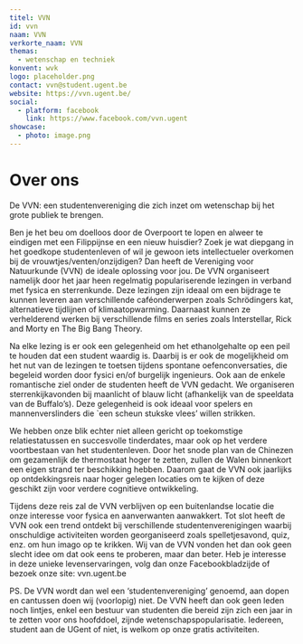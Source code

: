 ```yaml
---
titel: VVN
id: vvn
naam: VVN
verkorte_naam: VVN
themas:
  - wetenschap en techniek
konvent: wvk
logo: placeholder.png
contact: vvn@student.ugent.be
website: https://vvn.ugent.be/
social:
  - platform: facebook
    link: https://www.facebook.com/vvn.ugent
showcase:
  - photo: image.png
---
```


# Over ons
De VVN: een studentenvereniging die zich inzet om wetenschap bij het grote publiek te brengen.

Ben je het beu om doelloos door de Overpoort te lopen en alweer te eindigen met een Filippijnse en een nieuw huisdier? Zoek je wat diepgang in het goedkope studentenleven of wil je gewoon iets intellectueler overkomen bij de vrouwtjes/venten/onzijdigen? Dan heeft de Vereniging voor Natuurkunde (VVN) de ideale oplossing voor jou. De VVN organiseert namelijk door het jaar heen regelmatig populariserende lezingen in verband met fysica en sterrenkunde. Deze lezingen zijn ideaal om een bijdrage te kunnen leveren aan verschillende caféonderwerpen zoals Schrödingers kat, alternatieve tijdlijnen of klimaatopwarming. Daarnaast kunnen ze verhelderend werken bij verschillende films en series zoals Interstellar, Rick and Morty en The Big Bang Theory.

Na elke lezing is er ook een gelegenheid om het ethanolgehalte op een peil te houden dat een student waardig is. Daarbij is er ook de mogelijkheid om het nut van de lezingen te toetsen tijdens spontane oefenconversaties, die begeleid worden door fysici en/of burgelijk ingenieurs. Ook aan de enkele romantische ziel onder de studenten heeft de VVN gedacht. We organiseren sterrenkijkavonden bij maanlicht of blauw licht (afhankelijk van de speeldata van de Buffalo’s). Deze gelegenheid is ook ideaal voor spelers en mannenverslinders die `een scheun stukske vlees’ willen strikken.

We hebben onze blik echter niet alleen gericht op toekomstige relatiestatussen en succesvolle tinderdates, maar ook op het verdere voortbestaan van het studentenleven. Door het snode plan van de Chinezen om gezamenlijk de thermostaat hoger te zetten, zullen de Walen binnenkort een eigen strand ter beschikking hebben. Daarom gaat de VVN ook jaarlijks op ontdekkingsreis naar hoger gelegen locaties om te kijken of deze geschikt zijn voor verdere cognitieve ontwikkeling.

Tijdens deze reis zal de VVN verblijven op een buitenlandse locatie die onze interesse voor fysica en aanverwanten aanwakkert. Tot slot heeft de VVN ook een trend ontdekt bij verschillende studentenverenigingen waarbij onschuldige activiteiten worden georganiseerd zoals spelletjesavond, quiz, enz. om hun imago op te krikken. Wij van de VVN vonden het dan ook geen slecht idee om dat ook eens te proberen, maar dan beter. Heb je interesse in deze unieke levenservaringen, volg dan onze Facebookbladzijde of bezoek onze site: vvn.ugent.be

PS. De VVN wordt dan wel een ‘studentenvereniging’ genoemd, aan dopen en cantussen doen wij (voorlopig) niet. De VVN heeft dan ook geen leden noch lintjes, enkel een bestuur van studenten die bereid zijn zich een jaar in te zetten voor ons hoofddoel, zijnde wetenschapspopularisatie. Iedereen, student aan de UGent of niet, is welkom op onze gratis activiteiten.
